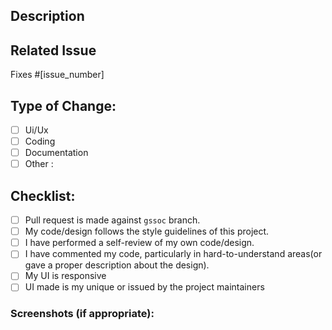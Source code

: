 <!--- Remove comments like this one  --->

## Description

<!--- Include a summary of the change and relevant context. Like what this design is about etc --->

## Related Issue

<!-- Use Fixes if this issue is related to a bug, else use closes to closes the issue -->

Fixes #[issue_number] <!-- eg: Fixes #3 -->

## Type of Change:

<!--- **Delete irrelevant options.** --->

- [ ] Ui/Ux
- [ ] Coding
- [ ] Documentation
- [ ] Other : <!-- specify like graphic designing , testing etc -->

## Checklist:

- [ ] Pull request is made against `gssoc` branch.
- [ ] My code/design follows the style guidelines of this project.
- [ ] I have performed a self-review of my own code/design.
- [ ] I have commented my code, particularly in hard-to-understand areas(or gave a proper description about the design).
- [ ] My UI is responsive
- [ ] UI made is my unique or issued by the project maintainers

### Screenshots (if appropriate):
